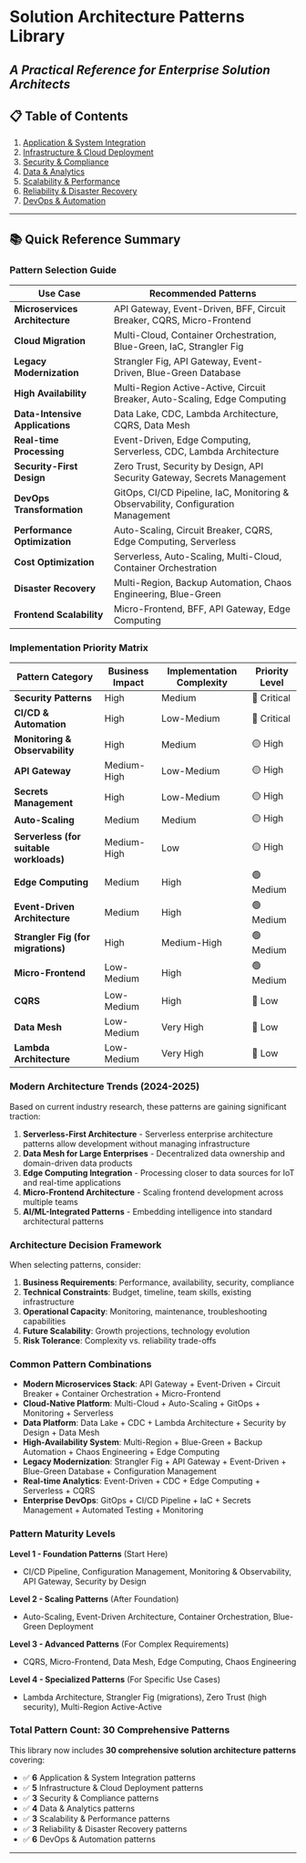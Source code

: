 # Solution Architecture Patterns Library
*A Practical Reference for Enterprise Solution Architects*
---
## 📋 Table of Contents
1. [Application & System Integration](#application--system-integration.md)
2. [Infrastructure & Cloud Deployment](#infrastructure--cloud-deployment)
3. [Security & Compliance](#security--compliance)
4. [Data & Analytics](#data--analytics)
5. [Scalability & Performance](#scalability--performance)
6. [Reliability & Disaster Recovery](#reliability--disaster-recovery)
7. [DevOps & Automation](#devops--automation)
---

## 📚 Quick Reference Summary

### Pattern Selection Guide

| **Use Case** | **Recommended Patterns** |
|--------------|-------------------------|
| **Microservices Architecture** | API Gateway, Event-Driven, BFF, Circuit Breaker, CQRS, Micro-Frontend |
| **Cloud Migration** | Multi-Cloud, Container Orchestration, Blue-Green, IaC, Strangler Fig |
| **Legacy Modernization** | Strangler Fig, API Gateway, Event-Driven, Blue-Green Database |
| **High Availability** | Multi-Region Active-Active, Circuit Breaker, Auto-Scaling, Edge Computing |
| **Data-Intensive Applications** | Data Lake, CDC, Lambda Architecture, CQRS, Data Mesh |
| **Real-time Processing** | Event-Driven, Edge Computing, Serverless, CDC, Lambda Architecture |
| **Security-First Design** | Zero Trust, Security by Design, API Security Gateway, Secrets Management |
| **DevOps Transformation** | GitOps, CI/CD Pipeline, IaC, Monitoring & Observability, Configuration Management |
| **Performance Optimization** | Auto-Scaling, Circuit Breaker, CQRS, Edge Computing, Serverless |
| **Cost Optimization** | Serverless, Auto-Scaling, Multi-Cloud, Container Orchestration |
| **Disaster Recovery** | Multi-Region, Backup Automation, Chaos Engineering, Blue-Green |
| **Frontend Scalability** | Micro-Frontend, BFF, API Gateway, Edge Computing |

### Implementation Priority Matrix

| **Pattern Category** | **Business Impact** | **Implementation Complexity** | **Priority Level** |
|---------------------|-------------------|-------------------------------|-------------------|
| **Security Patterns** | High | Medium | 🔴 Critical |
| **CI/CD & Automation** | High | Low-Medium | 🔴 Critical |
| **Monitoring & Observability** | High | Medium | 🟡 High |
| **API Gateway** | Medium-High | Low-Medium | 🟡 High |
| **Secrets Management** | High | Low-Medium | 🟡 High |
| **Auto-Scaling** | Medium | Medium | 🟡 High |
| **Serverless (for suitable workloads)** | Medium-High | Low | 🟡 High |
| **Edge Computing** | Medium | High | 🟢 Medium |
| **Event-Driven Architecture** | Medium | High | 🟢 Medium |
| **Strangler Fig (for migrations)** | High | Medium-High | 🟢 Medium |
| **Micro-Frontend** | Low-Medium | High | 🟢 Medium |
| **CQRS** | Low-Medium | High | 🔵 Low |
| **Data Mesh** | Low-Medium | Very High | 🔵 Low |
| **Lambda Architecture** | Low-Medium | Very High | 🔵 Low |

### Modern Architecture Trends (2024-2025)

Based on current industry research, these patterns are gaining significant traction:

1. **Serverless-First Architecture** - Serverless enterprise architecture patterns allow development without managing infrastructure
2. **Data Mesh for Large Enterprises** - Decentralized data ownership and domain-driven data products
3. **Edge Computing Integration** - Processing closer to data sources for IoT and real-time applications
4. **Micro-Frontend Architecture** - Scaling frontend development across multiple teams
5. **AI/ML-Integrated Patterns** - Embedding intelligence into standard architectural patterns

### Architecture Decision Framework

When selecting patterns, consider:

1. **Business Requirements**: Performance, availability, security, compliance
2. **Technical Constraints**: Budget, timeline, team skills, existing infrastructure
3. **Operational Capacity**: Monitoring, maintenance, troubleshooting capabilities
4. **Future Scalability**: Growth projections, technology evolution
5. **Risk Tolerance**: Complexity vs. reliability trade-offs

### Common Pattern Combinations

- **Modern Microservices Stack**: API Gateway + Event-Driven + Circuit Breaker + Container Orchestration + Micro-Frontend
- **Cloud-Native Platform**: Multi-Cloud + Auto-Scaling + GitOps + Monitoring + Serverless
- **Data Platform**: Data Lake + CDC + Lambda Architecture + Security by Design + Data Mesh
- **High-Availability System**: Multi-Region + Blue-Green + Backup Automation + Chaos Engineering + Edge Computing
- **Legacy Modernization**: Strangler Fig + API Gateway + Event-Driven + Blue-Green Database + Configuration Management
- **Real-time Analytics**: Event-Driven + CDC + Edge Computing + Serverless + CQRS
- **Enterprise DevOps**: GitOps + CI/CD Pipeline + IaC + Secrets Management + Automated Testing + Monitoring

### Pattern Maturity Levels

**Level 1 - Foundation Patterns** (Start Here)
- CI/CD Pipeline, Configuration Management, Monitoring & Observability, API Gateway, Security by Design

**Level 2 - Scaling Patterns** (After Foundation)
- Auto-Scaling, Event-Driven Architecture, Container Orchestration, Blue-Green Deployment

**Level 3 - Advanced Patterns** (For Complex Requirements)
- CQRS, Micro-Frontend, Data Mesh, Edge Computing, Chaos Engineering

**Level 4 - Specialized Patterns** (For Specific Use Cases)
- Lambda Architecture, Strangler Fig (migrations), Zero Trust (high security), Multi-Region Active-Active

### Total Pattern Count: 30 Comprehensive Patterns

This library now includes **30 comprehensive solution architecture patterns** covering:
- ✅ **6** Application & System Integration patterns
- ✅ **5** Infrastructure & Cloud Deployment patterns  
- ✅ **3** Security & Compliance patterns
- ✅ **4** Data & Analytics patterns
- ✅ **3** Scalability & Performance patterns
- ✅ **3** Reliability & Disaster Recovery patterns
- ✅ **6** DevOps & Automation patterns

---
